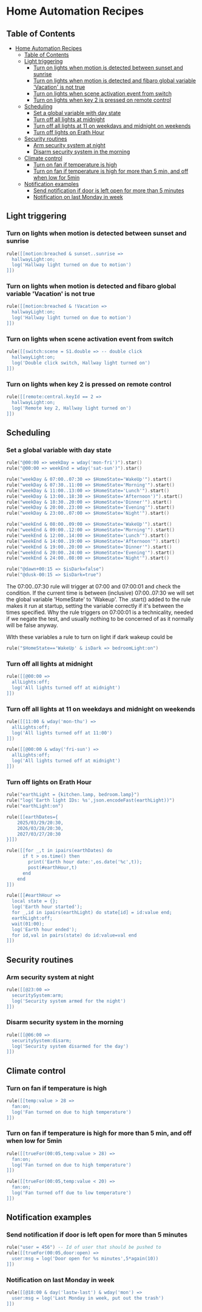 # Home Automation Recipes

## Table of Contents

- [Home Automation Recipes](#home-automation-recipes)
  - [Table of Contents](#table-of-contents)
  - [Light triggering](#light-triggering)
    - [Turn on lights when motion is detected between sunset and sunrise](#turn-on-lights-when-motion-is-detected-between-sunset-and-sunrise)
    - [Turn on lights when motion is detected and fibaro global variable 'Vacation' is not true](#turn-on-lights-when-motion-is-detected-and-fibaro-global-variable-vacation-is-not-true)
    - [Turn on lights when scene activation event from switch](#turn-on-lights-when-scene-activation-event-from-switch)
    - [Turn on lights when key 2 is pressed on remote control](#turn-on-lights-when-key-2-is-pressed-on-remote-control)
  - [Scheduling](#scheduling)
    - [Set a global variable with day state](#set-a-global-variable-with-day-state)
    - [Turn off all lights at midnight](#turn-off-all-lights-at-midnight)
    - [Turn off all lights at 11 on weekdays and midnight on weekends](#turn-off-all-lights-at-11-on-weekdays-and-midnight-on-weekends)
    - [Turn off lights on Erath Hour](#turn-off-lights-on-erath-hour)
  - [Security routines](#security-routines)
    - [Arm security system at night](#arm-security-system-at-night)
    - [Disarm security system in the morning](#disarm-security-system-in-the-morning)
  - [Climate control](#climate-control)
    - [Turn on fan if temperature is high](#turn-on-fan-if-temperature-is-high)
    - [Turn on fan if temperature is high for more than 5 min, and off when low for 5min](#turn-on-fan-if-temperature-is-high-for-more-than-5-min-and-off-when-low-for-5min)
  - [Notification examples](#notification-examples)
    - [Send notification if door is left open for more than 5 minutes](#send-notification-if-door-is-left-open-for-more-than-5-minutes)
    - [Notification on last Monday in week](#notification-on-last-monday-in-week)

## Light triggering

### Turn on lights when motion is detected between sunset and sunrise

```lua
rule([[motion:breached & sunset..sunrise =>
  hallwayLight:on;
  log('Hallway light turned on due to motion')
]])
```

### Turn on lights when motion is detected and fibaro global variable 'Vacation' is not true

```lua
rule([[motion:breached & !Vacation =>
  hallwayLight:on;
  log('Hallway light turned on due to motion')
]])
```

### Turn on lights when scene activation event from switch

```lua
rule([[switch:scene = S1.double => -- double click
  hallwayLight:on;
  log('Double click switch, Hallway light turned on')
]])
```

### Turn on lights when key 2 is pressed on remote control

```lua
rule([[remote:central.keyId == 2 =>
  hallwayLight:on;
  log('Remote key 2, Hallway light turned on')
]])
```


## Scheduling

### Set a global variable with day state

```lua
rule("@00:00 => weekDay = wday('mon-fri')").star()
rule("@00:00 => weekEnd = wday('sat-sun')").star()

rule("weekDay & 07:00..07:30 => $HomeState='WakeUp'").start()
rule("weekDay & 07:30..11:00 => $HomeState='Morning'").start()
rule("weekDay & 11:00..13:00 => $HomeState='Lunch'").start()
rule("weekDay & 13:00..18:30 => $HomeState='Afternoon')").start()
rule("weekDay & 18:30..20:00 => $HomeState='Dinner'").start()
rule("weekDay & 20:00..23:00 => $HomeState='Evening'").start()
rule("weekDay & 23:00..07:00 => $HomeState='Night'").start()

rule("weekEnd & 08:00..09:00 => $HomeState='WakeUp'").start()
rule("weekEnd & 09:00..12:00 => $HomeState='Morning'").start()
rule("weekEnd & 12:00..14:00 => $HomeState='Lunch'").start()
rule("weekEnd & 14:00..19:00 => $HomeState='Afternoon'").start()
rule("weekEnd & 19:00..20:00 => $HomeState='Dinner'").start()
rule("weekEnd & 20:00..24:00 => $HomeState='Evening'").start()
rule("weekEnd & 24:00..08:00 => $HomeState='Night'").start()

rule("@dawn+00:15 => $isDark=false")
rule("@dusk-00:15 => $isDark=true")
```
The 07:00..07:30 rule will trigger at 07:00 and 07:00:01 and check the condition. If the current time is between (inclusive) 07:00..07:30 we will set the global variable 'HomeState' to 'Wakeup'. The .start() added to the rule makes it run at startup, setting the variable correctly if it's between the times specified. Why the rule triggers on 07:00:01 is a technicality, needed if we negate the test, and usually nothing to be concerned of as it normally will be false anyway.

WIth these variables a rule to turn on light if dark wakeup could be
```lua
rule("$HomeState=='WakeUp' & isDark => bedroomLight:on")
```

### Turn off all lights at midnight

```lua
rule([[@00:00 =>
  allLights:off;
  log('All lights turned off at midnight')
]])
```

### Turn off all lights at 11 on weekdays and midnight on weekends

```lua
rule([[11:00 & wday('mon-thu') =>
  allLights:off;
  log('All lights turned off at 11:00')
]])

rule([[@00:00 & wday('fri-sun') =>
  allLights:off;
  log('All lights turned off at midnight')
]])
```

### Turn off lights on Erath Hour

```lua
rule("earthLight = {kitchen.lamp, bedroom.lamp}")
rule("log('Earth light IDs: %s',json.encodeFast(earthLight))")
rule("earthLight:on")

rule([[earthDates={
    2025/03/29/20:30,
    2026/03/28/20:30,
    2027/03/27/20:30
}]])

rule([[for _,t in ipairs(earthDates) do 
      if t > os.time() then
        print('Earth hour date:',os.date('%c',t));
        post(#earthHour,t)
      end
    end
]])

rule([[#earthHour =>
  local state = {};
  log('Earth hour started');
  for _,id in ipairs(earthLight) do state[id] = id:value end;
  earthLight:off;
  wait(01:00);
  log('Earth hour ended');
  for id,val in pairs(state) do id:value=val end
]])
```

## Security routines

### Arm security system at night

```lua
rule([[@23:00 =>
  securitySystem:arm;
  log('Security system armed for the night')
]])
```

### Disarm security system in the morning

```lua
rule([[@06:00 =>
  securitySystem:disarm;
  log('Security system disarmed for the day')
]])
```

## Climate control

### Turn on fan if temperature is high

```lua
rule([[temp:value > 28 =>
  fan:on;
  log('Fan turned on due to high temperature')
]])
```

### Turn on fan if temperature is high for more than 5 min, and off when low for 5min

```lua
rule([[trueFor(00:05,temp:value > 28) =>
  fan:on;
  log('Fan turned on due to high temperature')
]])

rule([[trueFor(00:05,temp:value < 20) =>
  fan:on;
  log('Fan turned off due to low temperature')
]])
```

## Notification examples

### Send notification if door is left open for more than 5 minutes

```lua
rule("user = 456") -- Id of user that should be pushed to
rule([[trueFor(00:05,door:open) =>
  user:msg = log('Door open for %s minutes',5*again(10))
]])
```

### Notification on last Monday in week

```lua
rule([[@18:00 & day('lastw-last') & wday('mon') =>
  user:msg = log('Last Monday in week, put out the trash')
]])
```
